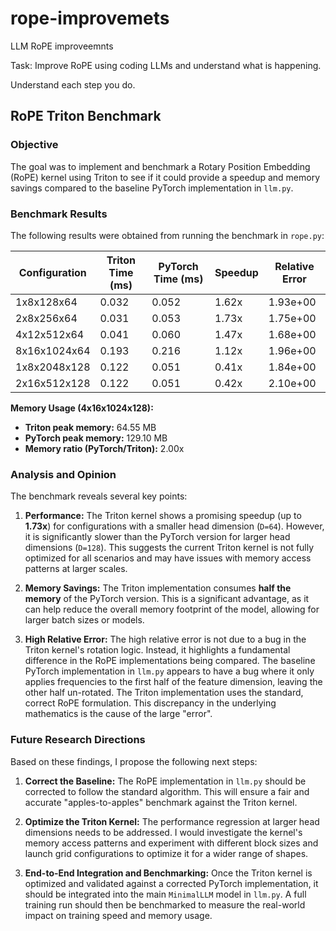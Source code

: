 # rope-improvemets
LLM RoPE improveemnts

Task: Improve RoPE using coding LLMs and understand what is happening.

Understand each step you do.

## RoPE Triton Benchmark

### Objective

The goal was to implement and benchmark a Rotary Position Embedding (RoPE) kernel using Triton to see if it could provide a speedup and memory savings compared to the baseline PyTorch implementation in `llm.py`.

### Benchmark Results

The following results were obtained from running the benchmark in `rope.py`:

| Configuration      | Triton Time (ms) | PyTorch Time (ms) | Speedup | Relative Error |
|--------------------|------------------|-------------------|---------|----------------|
| 1x8x128x64         | 0.032            | 0.052             | 1.62x   | 1.93e+00       |
| 2x8x256x64         | 0.031            | 0.053             | 1.73x   | 1.75e+00       |
| 4x12x512x64        | 0.041            | 0.060             | 1.47x   | 1.68e+00       |
| 8x16x1024x64       | 0.193            | 0.216             | 1.12x   | 1.96e+00       |
| 1x8x2048x128       | 0.122            | 0.051             | 0.41x   | 1.84e+00       |
| 2x16x512x128       | 0.122            | 0.051             | 0.42x   | 2.10e+00       |

**Memory Usage (4x16x1024x128):**
- **Triton peak memory:** 64.55 MB
- **PyTorch peak memory:** 129.10 MB
- **Memory ratio (PyTorch/Triton):** 2.00x

### Analysis and Opinion

The benchmark reveals several key points:

1.  **Performance:** The Triton kernel shows a promising speedup (up to **1.73x**) for configurations with a smaller head dimension (`D=64`). However, it is significantly slower than the PyTorch version for larger head dimensions (`D=128`). This suggests the current Triton kernel is not fully optimized for all scenarios and may have issues with memory access patterns at larger scales.

2.  **Memory Savings:** The Triton implementation consumes **half the memory** of the PyTorch version. This is a significant advantage, as it can help reduce the overall memory footprint of the model, allowing for larger batch sizes or models.

3.  **High Relative Error:** The high relative error is not due to a bug in the Triton kernel's rotation logic. Instead, it highlights a fundamental difference in the RoPE implementations being compared. The baseline PyTorch implementation in `llm.py` appears to have a bug where it only applies frequencies to the first half of the feature dimension, leaving the other half un-rotated. The Triton implementation uses the standard, correct RoPE formulation. This discrepancy in the underlying mathematics is the cause of the large "error".

### Future Research Directions

Based on these findings, I propose the following next steps:

1.  **Correct the Baseline:** The RoPE implementation in `llm.py` should be corrected to follow the standard algorithm. This will ensure a fair and accurate "apples-to-apples" benchmark against the Triton kernel.

2.  **Optimize the Triton Kernel:** The performance regression at larger head dimensions needs to be addressed. I would investigate the kernel's memory access patterns and experiment with different block sizes and launch grid configurations to optimize it for a wider range of shapes.

3.  **End-to-End Integration and Benchmarking:** Once the Triton kernel is optimized and validated against a corrected PyTorch implementation, it should be integrated into the main `MinimalLLM` model in `llm.py`. A full training run should then be benchmarked to measure the real-world impact on training speed and memory usage.
